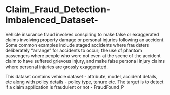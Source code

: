# Claim_Fraud_Detection-Imbalenced_Dataset-


Vehicle insurance fraud involves conspiring to make false or exaggerated claims involving property damage or personal injuries following an accident. Some common examples include staged accidents where fraudsters deliberately “arrange” for accidents to occur; the use of phantom passengers where people who were not even at the scene of the accident claim to have suffered grievous injury, and make false personal injury claims where personal injuries are grossly exaggerated.

This dataset contains vehicle dataset - attribute, model, accident details, etc along with policy details - policy type, tenure etc. The target is to detect if a claim application is fraudulent or not - FraudFound_P
